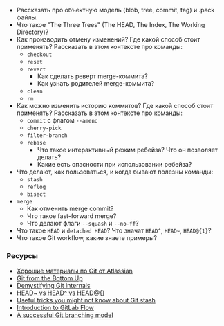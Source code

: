  
* Рассказать про объектную модель (blob, tree, commit, tag) и .pack файлы.
* Что такое "The Three Trees" (The HEAD, The Index, The Working Directory)?
* Как производить отмену изменений? Где какой способ стоит применять? Рассказать в этом контексте про команды:
	* `checkout`
	* `reset`
	* `revert`
		* Как сделать реверт merge-коммита?
		* Как узнать родителей merge-коммита?
	* `clean`
	* `rm`
* Как можно изменить историю коммитов? Где какой способ стоит применять? Рассказать в этом контексте про команды:
	* `commit` с флагом `--amend`
	* `cherry-pick`
	* `filter-branch`
	* `rebase`
		* Что такое интерактивный режим ребейза? Что он позволяет делать?
		* Какие есть опасности при использовании ребейза?
* Что делают, как пользоваться, и когда бывают полезны команды:
	* `stash`
	* `reflog`
	* `bisect`
* `merge`
	* Как отменить merge commit?
	* Что такое fast-forward merge?
	* Что делают флаги `--squash` и `--no-ff`?
* Что такое `HEAD` и `detached HEAD`? Что значат `HEAD^`, `HEAD~`, `HEAD@{1}`?
* Что такое Git workflow, какие знаете примеры?

### Ресурсы

* [Хорошие материалы по Git от Atlassian](https://www.atlassian.com/git)
* [Git from the Bottom Up](https://jwiegley.github.io/git-from-the-bottom-up/)
* [Demystifying Git internals](https://medium.com/@pawan_rawal/demystifying-git-internals-a004f0425a70)
* [HEAD~ vs HEAD^ vs HEAD@{}](https://stackoverflow.com/questions/26785118/head-vs-head-vs-head-also-known-as-tilde-vs-caret-vs-at-sign/26785200)
* [Useful tricks you might not know about Git stash](https://medium.freecodecamp.org/useful-tricks-you-might-not-know-about-git-stash-e8a9490f0a1a)
* [Introduction to GitLab Flow](https://docs.gitlab.com/ee/topics/gitlab_flow.html)
* [A successful Git branching model](https://nvie.com/posts/a-successful-git-branching-model/)